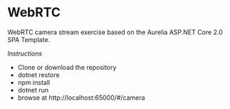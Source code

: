 # WebRTC
WebRTC camera stream exercise based on the Aurelia ASP.NET Core 2.0 SPA Template.

_Instructions_
- Clone or download the repository
- dotnet restore
- npm install
- dotnet run
- browse at http://localhost:65000/#/camera
